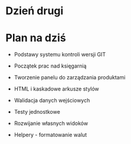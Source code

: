 <!SLIDE title-slide transition=fade>

# Dzień drugi #

<!SLIDE smaller bullets incremental transition=fade>

# Plan na dziś #
  
  * Podstawy systemu kontroli wersji GIT
  
  * Początek prac nad księgarnią
  * Tworzenie panelu do zarządzania produktami
  * HTML i kaskadowe arkusze stylów
  
  * Walidacja danych wejściowych
  * Testy jednostkowe
  
  * Rozwijanie własnych widoków
  * Helpery - formatowanie walut